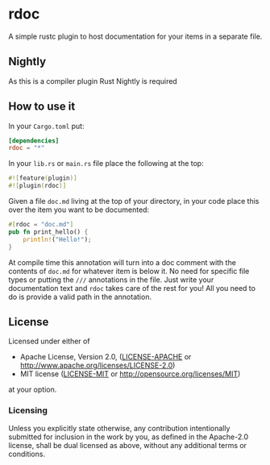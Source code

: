 # rdoc

A simple rustc plugin to host documentation for your items in a separate file.

## Nightly
As this is a compiler plugin Rust Nightly is required

## How to use it

In your `Cargo.toml` put:

```toml
[dependencies]
rdoc = "*"
```

In your `lib.rs` or `main.rs` file place the following at the top:

```rust
#![feature(plugin)]
#![plugin(rdoc)]
```

Given a file `doc.md` living at the top of your directory, in your code place
this over the item you want to be documented:

```rust
#[rdoc = "doc.md"]
pub fn print_hello() {
    println!("Hello!");
}
```

At compile time this annotation will turn into a doc comment with the contents
of `doc.md` for whatever item is below it. No need for specific file types or
putting the `///` annotations in the file. Just write your documentation text
and `rdoc` takes care of the rest for you! All you need to do is provide a valid
path in the annotation.

## License

Licensed under either of

 * Apache License, Version 2.0, ([LICENSE-APACHE](LICENSE-APACHE)
   or http://www.apache.org/licenses/LICENSE-2.0)
 * MIT license ([LICENSE-MIT](LICENSE-MIT) or http://opensource.org/licenses/MIT)

at your option.

### Licensing

Unless you explicitly state otherwise, any contribution intentionally submitted
for inclusion in the work by you, as defined in the Apache-2.0 license, shall be
dual licensed as above, without any additional terms or conditions.
